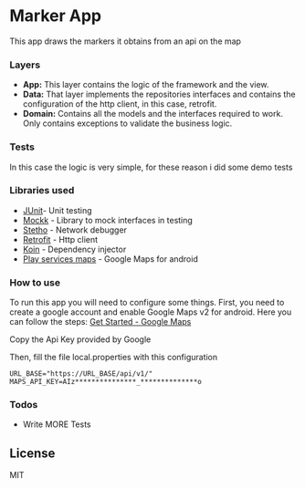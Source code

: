 
# Marker App

This app draws the markers it obtains from an api on the map

### Layers

  - **App:** This layer contains the logic of the framework and the view.
  - **Data:** That layer implements the repositories interfaces and contains the configuration of the http client, in this case, retrofit.
  - **Domain:** Contains all the models and the interfaces required to work. Only contains exceptions to validate the business logic.


### Tests
In this case the logic is very simple, for these reason i did some demo tests

###  Libraries used

* [JUnit](https://developer.android.com/training/testing/unit-testing/local-unit-tests)- Unit testing
* [Mockk](https://mockk.io/) - Library to mock interfaces in testing
* [Stetho](https://github.com/facebookarchive/stetho) - Network debugger
* [Retrofit](https://square.github.io/retrofit/) - Http client
* [Koin](https://github.com/InsertKoinIO/koin) - Dependency injector
* [Play services maps](https://developers.google.com/maps/documentation/android-sdk/start) - Google Maps for android


### How to use
To run this app you will need to configure some things.
First, you need to create a google account and enable Google Maps v2 for android.
Here you can follow the steps: [Get Started - Google Maps](https://developers.google.com/maps/documentation/android-sdk/start)

Copy the Api Key provided by Google

Then, fill the file local.properties with this configuration
```dsl
URL_BASE="https://URL_BASE/api/v1/"  
MAPS_API_KEY=AIz***************_**************o
```

### Todos

 - Write MORE Tests
 
License
----

MIT
